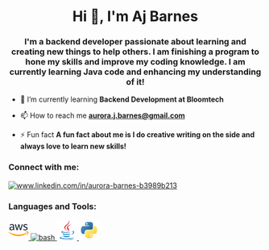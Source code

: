 <h1 align="center">Hi 👋, I'm Aj Barnes</h1>
<h3 align="center">I'm a backend developer passionate about learning and creating new things to help others. I am finishing a program to hone my skills and improve my coding knowledge. I am currently learning Java code and enhancing my understanding of it!</h3>

- 🌱 I’m currently learning **Backend Development at Bloomtech**

- 📫 How to reach me **aurora.j.barnes@gmail.com**

- ⚡ Fun fact **A fun fact about me is I do creative writing on the side and always love to learn new skills!**

<h3 align="left">Connect with me:</h3>
<p align="left">
<a href="https://linkedin.com/in/www.linkedin.com/in/aurora-barnes-b3989b213" target="blank"><img align="center" src="https://raw.githubusercontent.com/rahuldkjain/github-profile-readme-generator/master/src/images/icons/Social/linked-in-alt.svg" alt="www.linkedin.com/in/aurora-barnes-b3989b213" height="30" width="40" /></a>
</p>

<h3 align="left">Languages and Tools:</h3>
<p align="left"> <a href="https://aws.amazon.com" target="_blank" rel="noreferrer"> <img src="https://raw.githubusercontent.com/devicons/devicon/master/icons/amazonwebservices/amazonwebservices-original-wordmark.svg" alt="aws" width="40" height="40"/> </a> <a href="https://www.gnu.org/software/bash/" target="_blank" rel="noreferrer"> <img src="https://www.vectorlogo.zone/logos/gnu_bash/gnu_bash-icon.svg" alt="bash" width="40" height="40"/> </a> <a href="https://www.java.com" target="_blank" rel="noreferrer"> <img src="https://raw.githubusercontent.com/devicons/devicon/master/icons/java/java-original.svg" alt="java" width="40" height="40"/> </a> <a href="https://www.python.org" target="_blank" rel="noreferrer"> <img src="https://raw.githubusercontent.com/devicons/devicon/master/icons/python/python-original.svg" alt="python" width="40" height="40"/> </a> </p>

